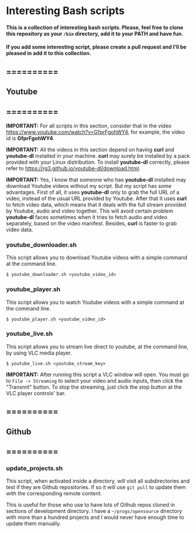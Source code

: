 # Interesting Bash scripts

#### This is a collection of interesting bash scripts. Please, feel free to clone this repository as your `/bin` directory, add it to your PATH and have fun.

#### If you add some interesting script, please create a pull request and I'll be pleased in add it to this collection.

## ==========
## Youtube
## ==========

**IMPORTANT:** For all scripts in this section, consider that in the video https://www.youtube.com/watch?v=GfprFgohWY4, for example, the video id is **GfprFgohWY4**.

**IMPORTANT:** All the videos in this section depend on having **curl** and **youtube-dl** installed in your machine. **curl** may surely be installed by a pack provided with your Linux distribution. To install **youtube-dl** correctly, please refer to https://rg3.github.io/youtube-dl/download.html.

**IMPORTANT:** Yes, I know that someone who has **youtube-dl** installed may download Youtube videos without my script. But my script has some advantages. First of all, it uses **youtube-dl** only to grab the full URL of a video, instead of the usual URL provided by Youtube. After that it uses **curl** to fetch video data, which means that it deals with the full stream provided by Youtube, audio and video together. This will avoid certain problem **youtube-dl** faces sometimes when it tries to fetch audio and video separately, based on the video manifest. Besides, **curl** is faster to grab video data.

### youtube_downloader.sh

This script allows you to download Youtube videos with a simple command at the command line.

`$ youtube_downloader.sh <youtube_video_id>`

### youtube_player.sh

This script allows you to watch Youtube videos with a simple command at the command line.

`$ youtube_player.sh <youtube_video_id>`

### youtube_live.sh

This script allows you to stream live direct to youtube, at the command line, by using VLC media player.

`$ youtube_live.sh <youtube_stream_key>`

**IMPORTANT:** After running this script a VLC window will open. You must go to `File -> Streaming` to select your video and audio inputs, then click the "Transmit" button. To stop the streaming, just click the stop button at the VLC player controls' bar.

## ==========
## Github
## ==========

### update_projects.sh

This script, when activated inside a directory, will visit all subdirectories and test if they are Github repositories. If so it will use `git pull` to update them with the corresponding remote content.

This is useful for those who use to have lots of Github repos cloned in sections of development directory. I have a `~/progs/opensource` directory with more than a hundred projects and I would never have enough time to update them manually.